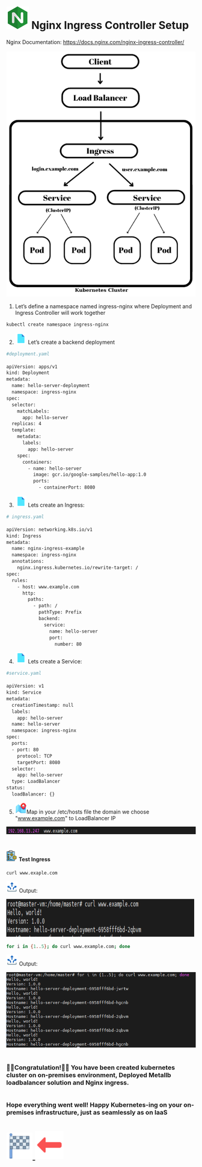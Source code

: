 # <img src="/img/icons8-nginx-accelerates-content-and-application-delivery-improves-security-96.png" width="60" height="60"> Nginx Ingress Controller Setup

Nginx Documentation: https://docs.nginx.com/nginx-ingress-controller/<br>
<br>
<img src="./images/0_DJNFUH_Bx-tKHZsj.png" width="580" height="650">

1. Let’s define a namespace named ingress-nginx where Deployment and Ingress Controller will work together


```sh
kubectl create namespace ingress-nginx
```
2. <img src="/img/icons8-file-96.png" width="30" height="30"> Let’s create a backend deployment

```sh
#deployment.yaml

apiVersion: apps/v1
kind: Deployment
metadata:
  name: hello-server-deployment
  namespace: ingress-nginx
spec:
  selector:
    matchLabels:
      app: hello-server
  replicas: 4
  template:
    metadata:
      labels:
        app: hello-server
    spec:
      containers:
        - name: hello-server
          image: gcr.io/google-samples/hello-app:1.0
          ports:
            - containerPort: 8080
```
3. <img src="/img/icons8-file-96.png" width="30" height="30"> Lets create an Ingress:

```sh
# ingress.yaml

apiVersion: networking.k8s.io/v1
kind: Ingress
metadata:
  name: nginx-ingress-example
  namespace: ingress-nginx
  annotations:
    nginx.ingress.kubernetes.io/rewrite-target: /
spec:
  rules:
    - host: www.example.com
      http:
        paths:
          - path: /
            pathType: Prefix
            backend:
              service:
                name: hello-server
                port:
                  number: 80

```

4. <img src="/img/icons8-file-96.png" width="30" height="30"> Lets create a Service:

```sh
#service.yaml

apiVersion: v1
kind: Service
metadata:
  creationTimestamp: null
  labels:
    app: hello-server
  name: hello-server
  namespace: ingress-nginx
spec:
  ports:
  - port: 80
    protocol: TCP
    targetPort: 8080
  selector:
    app: hello-server
  type: LoadBalancer
status:
  loadBalancer: {}

```

5. <img src="../img/icons8-map-94.png" width="30" height="30">Map in your /etc/hosts file the domain we choose "www.example.com" to LoadBalancer IP

<img src="./images/Screenshot_6.png" width="600" height="20">

# <h4><img src="/img/icons8-test-64.png" width="30" height="30"> Test Ingress </h4>

```sh
curl www.exaple.com
```

<img src="/img/icons8-output-96.png" width="30" height="30"> Output:

<img src="./images/Screenshot_7.png" width="500" height="100">

```sh
for i in {1..5}; do curl www.example.com; done
```

<img src="/img/icons8-output-96.png" width="30" height="30"> Output:

<img src="./images/Screenshot_8.png" width="600" height="200">

# <h3>🥳🥳Congratulation!🥳🥳 You have been created kubernetes cluster on on-premises environment, Deployed Metallb loadbalancer solution and Nginx ingress.</h3>

# <h3>Hope everything went well! Happy Kubernetes-ing on your on-premises infrastructure, just as seamlessly as on IaaS</h3>

 # [<img src="/img/icons8-start-40.png" width="70" height="70">   <img src="../img/icons8-back-60.png" width="75" height="75">][PlDa]
 [PlDa]:<../>
